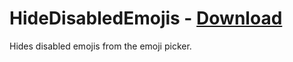 # HideDisabledEmojis - [Download](https://betterdiscord.app/Download?id=188)

Hides disabled emojis from the emoji picker.


